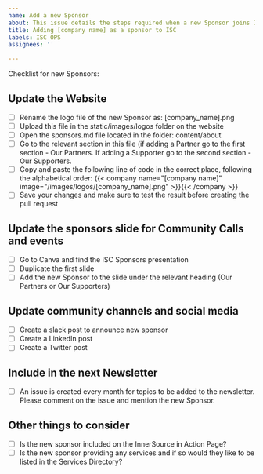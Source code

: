 ```yaml
---
name: Add a new Sponsor
about: This issue details the steps required when a new Sponsor joins ISC
title: Adding [company name] as a sponsor to ISC
labels: ISC OPS
assignees: ''

---
```


Checklist for new Sponsors:

## Update the Website
- [ ] Rename the logo file of the new Sponsor as: [company_name].png
- [ ] Upload this file in the static/images/logos folder on the website 
- [ ] Open the sponsors.md file located in the folder: content/about
- [ ] Go to the relevant section in this file (if adding a Partner go to the first section - Our Partners. If adding a Supporter go to the second section - Our Supporters.
- [ ] Copy and paste the following line of code in the correct place, following the alphabetical order:
{{< company name="[company name]" image="/images/logos/[company_name].png" >}}{{< /company >}}
- [ ] Save your changes and make sure to test the result before creating the pull request

## Update the sponsors slide for Community Calls and events
- [ ] Go to Canva and find the ISC Sponsors presentation
- [ ] Duplicate the first slide
- [ ] Add the new Sponsor to the slide under the relevant heading (Our Partners or Our Supporters)

## Update community channels and social media
- [ ] Create a slack post to announce new sponsor
- [ ] Create a LinkedIn post
- [ ] Create a Twitter post 

## Include in the next Newsletter
- [ ] An issue is created every month for topics to be added to the newsletter. Please comment on the issue and mention the new Sponsor.

## Other things to consider
- [ ] Is the new sponsor included on the InnerSource in Action Page?
- [ ] Is the new sponsor providing any services and if so would they like to be listed in the Services Directory?
